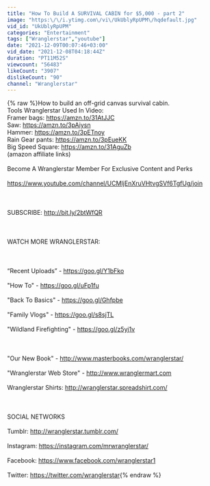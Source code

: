 ```yaml
---
title: "How To Build A SURVIVAL CABIN for $5,000 - part 2"
image: "https:\/\/i.ytimg.com\/vi\/UkUblyRpUPM\/hqdefault.jpg"
vid_id: "UkUblyRpUPM"
categories: "Entertainment"
tags: ["Wranglerstar","youtube"]
date: "2021-12-09T00:07:46+03:00"
vid_date: "2021-12-08T04:18:44Z"
duration: "PT11M52S"
viewcount: "56483"
likeCount: "3907"
dislikeCount: "90"
channel: "Wranglerstar"
---
```

{% raw %}How to build an off-grid canvas survival cabin.<br />Tools Wranglerstar Used In Video: <br />Framer bags: <a rel="nofollow" target="blank" href="https://amzn.to/31AtJJC">https://amzn.to/31AtJJC</a><br />Saw: <a rel="nofollow" target="blank" href="https://amzn.to/3pAiysn">https://amzn.to/3pAiysn</a><br />Hammer: <a rel="nofollow" target="blank" href="https://amzn.to/3pETnoy">https://amzn.to/3pETnoy</a><br />Rain Gear pants: <a rel="nofollow" target="blank" href="https://amzn.to/3pEueKK">https://amzn.to/3pEueKK</a><br />Big Speed Square: <a rel="nofollow" target="blank" href="https://amzn.to/31AguZb">https://amzn.to/31AguZb</a><br />(amazon affiliate links)<br /><br />Become A Wranglerstar Member For Exclusive Content and Perks<br /><br /><a rel="nofollow" target="blank" href="https://www.youtube.com/channel/UCMIjEnXruVHtvgSVf6TgfUg/join">https://www.youtube.com/channel/UCMIjEnXruVHtvgSVf6TgfUg/join</a><br /><br /><br /><br />SUBSCRIBE:  <a rel="nofollow" target="blank" href="http://bit.ly/2btWfQR">http://bit.ly/2btWfQR</a><br /><br /><br /><br />WATCH MORE WRANGLERSTAR:<br /><br /><br /><br />“Recent Uploads” - <a rel="nofollow" target="blank" href="https://goo.gl/Y1bFko">https://goo.gl/Y1bFko</a><br /><br />&quot;How To&quot; - <a rel="nofollow" target="blank" href="https://goo.gl/uFp1fu">https://goo.gl/uFp1fu</a><br /><br />&quot;Back To Basics&quot; - <a rel="nofollow" target="blank" href="https://goo.gl/Ghfpbe">https://goo.gl/Ghfpbe</a><br /><br />&quot;Family Vlogs&quot; - <a rel="nofollow" target="blank" href="https://goo.gl/s8sjTL">https://goo.gl/s8sjTL</a><br /><br />&quot;Wildland Firefighting&quot; - <a rel="nofollow" target="blank" href="https://goo.gl/z5yj1v">https://goo.gl/z5yj1v</a><br /><br /><br /><br />&quot;Our New Book&quot; - <a rel="nofollow" target="blank" href="http://www.masterbooks.com/wranglerstar/">http://www.masterbooks.com/wranglerstar/</a><br /><br />&quot;Wranglerstar Web Store&quot; -  <a rel="nofollow" target="blank" href="http://www.wranglermart.com">http://www.wranglermart.com</a><br /><br />Wranglerstar Shirts: <a rel="nofollow" target="blank" href="http://wranglerstar.spreadshirt.com/">http://wranglerstar.spreadshirt.com/</a><br /><br /><br /><br />SOCIAL NETWORKS<br /><br />Tumblr:  <a rel="nofollow" target="blank" href="http://wranglerstar.tumblr.com/">http://wranglerstar.tumblr.com/</a><br /><br />Instagram: <a rel="nofollow" target="blank" href="https://instagram.com/mrwranglerstar/">https://instagram.com/mrwranglerstar/</a><br /><br />Facebook: <a rel="nofollow" target="blank" href="https://www.facebook.com/wranglerstar1">https://www.facebook.com/wranglerstar1</a><br /><br />Twitter: <a rel="nofollow" target="blank" href="https://twitter.com/wranglerstar">https://twitter.com/wranglerstar</a>{% endraw %}
